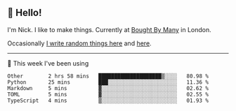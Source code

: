 ## 👋 Hello! 

I'm Nick. I like to make things. Currently at [Bought By Many](https://boughtbymany.com) in London.

Occasionally [I write random things here](https://nicksnell.com) and [here](https://twitter.com/nicksnell).

-------

🚀 This week I've been using

<!--START_SECTION:waka-->
```text
Other        2 hrs 58 mins   ████████████████████▒░░░░   80.98 % 
Python       25 mins         ███░░░░░░░░░░░░░░░░░░░░░░   11.36 % 
Markdown     5 mins          ▓░░░░░░░░░░░░░░░░░░░░░░░░   02.62 % 
TOML         5 mins          ▓░░░░░░░░░░░░░░░░░░░░░░░░   02.55 % 
TypeScript   4 mins          ▒░░░░░░░░░░░░░░░░░░░░░░░░   01.93 % 
```
<!--END_SECTION:waka-->
